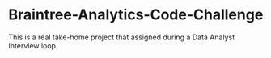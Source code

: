 # Braintree-Analytics-Code-Challenge
This is a real take-home project that assigned during a Data Analyst Interview loop. 
